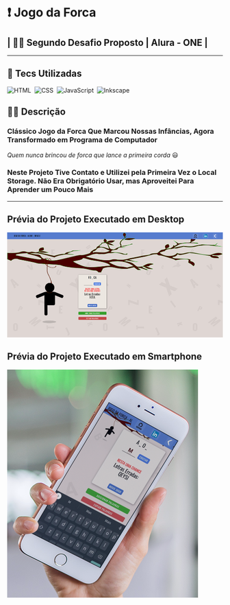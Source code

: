 # ❗ Jogo da Forca

## | 👊🏻 Segundo Desafio Proposto | Alura - ONE |

___

## 💾 Tecs Utilizadas

![HTML](https://img.shields.io/badge/-HTML-ccc?style=flat&logo=HTML5)&nbsp;
![CSS](https://img.shields.io/badge/-CSS-ccc?style=flat&logo=CSS3&logoColor=1572B6)&nbsp;
![JavaScript](https://img.shields.io/badge/-JavaScript-999?style=flat&logo=javascript&logoColor=)&nbsp;
![Inkscape](https://img.shields.io/badge/-Inkscape-ccc?style=flat&logo=inkscape&logoColor=000)&nbsp;

## ✍🏻 Descrição

### Clássico Jogo da Forca Que Marcou Nossas Infâncias, Agora Transformado em Programa de Computador

*Quem nunca brincou de forca que lance a primeira corda* 😃

### Neste Projeto Tive Contato e Utilizei pela Primeira Vez o Local Storage. Não Era Obrigatório Usar, mas Aproveitei Para Aprender um Pouco Mais

___

## Prévia do Projeto Executado em Desktop

[![Prévia do Projeto](img/previa.png)](https://github.com/euclides981/criptografia#readme)

## Prévia do Projeto Executado em Smartphone

[![Prévia do Projeto](img/phone.png)](https://github.com/euclides981/criptografia#readme)
